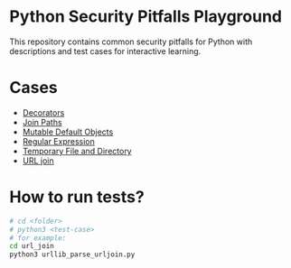 # Python Security Pitfalls Playground

This repository contains common security pitfalls for Python with descriptions and test cases for interactive learning.

# Cases

- [Decorators](/decorators/README.md)
- [Join Paths](/join_paths/README.md)
- [Mutable Default Objects](/mutable_default_objects/README.md)
- [Regular Expression](/regular_expression/README.md)
- [Temporary File and Directory](/temporary_file_and_directory/README.md)
- [URL join](/url_join/README.md)

# How to run tests?

```bash
# cd <folder>
# python3 <test-case>
# for example:
cd url_join
python3 urllib_parse_urljoin.py
```
